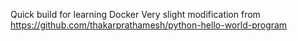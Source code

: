 Quick build for learning Docker
Very slight modification from https://github.com/thakarprathamesh/python-hello-world-program
